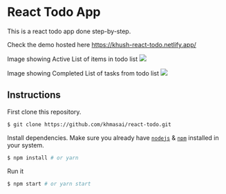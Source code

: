 # React Todo App

This is a react todo app done step-by-step.

Check the demo hosted here https://khush-react-todo.netlify.app/

Image showing Active List of items in todo list
![](khmasai/react-todo/Screenshots/Active.png)

Image showing Completed List of tasks from todo list 
![](khmasai/react-todo/Screenshots/Completed.png)


## Instructions

First clone this repository.
```bash
$ git clone https://github.com/khmasai/react-todo.git
```

Install dependencies. Make sure you already have [`nodejs`](https://nodejs.org/en/) & [`npm`](https://www.npmjs.com/) installed in your system.
```bash
$ npm install # or yarn
```

Run it
```bash
$ npm start # or yarn start
```
